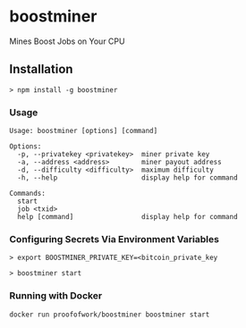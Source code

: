 
# boostminer

Mines Boost Jobs on Your CPU

## Installation

```
> npm install -g boostminer

```
### Usage

```
Usage: boostminer [options] [command]

Options:
  -p, --privatekey <privatekey>  miner private key
  -a, --address <address>        miner payout address
  -d, --difficulty <difficulty>  maximum difficulty
  -h, --help                     display help for command

Commands:
  start
  job <txid>
  help [command]                 display help for command
```

### Configuring Secrets Via Environment Variables 
```
> export BOOSTMINER_PRIVATE_KEY=<bitcoin_private_key

> boostminer start

```

### Running with Docker

```
docker run proofofwork/boostminer boostminer start

```
